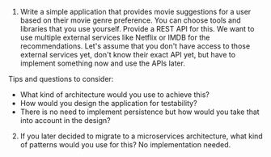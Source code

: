 1) Write a simple application that provides movie suggestions for a user based on their movie genre preference. You can choose tools and libraries that you use yourself. Provide a REST API for this. We want to use multiple external services like Netflix or IMDB for the recommendations. Let's assume that you don't have access to those external services yet, don't know their exact API yet, but have to implement something now and use the APIs later.

Tips and questions to consider:
- What kind of architecture would you use to achieve this?
- How would you design the application for testability?
- There is no need to implement persistence but how would you take that into account in the design?

2) If you later decided to migrate to a microservices architecture, what kind of patterns would you use for this? No implementation needed.